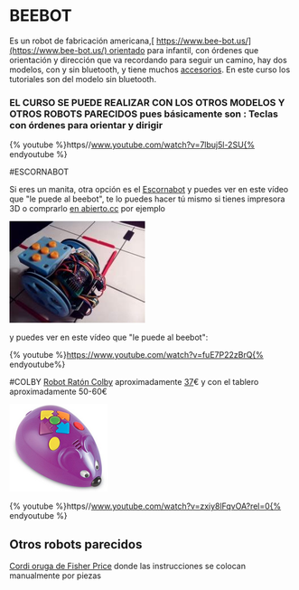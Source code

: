 # BEEBOT

Es un robot de fabricación americana,[ https://www.bee-bot.us/](https://www.bee-bot.us/) orientado para infantil, con órdenes que orientación y dirección que va recordando para seguir un camino, hay dos modelos, con y sin bluetooth, y tiene muchos [accesorios](http://www.ro-botica.com/buscar/bee-bot). En este curso los tutoriales son del modelo sin bluetooth.
### EL CURSO SE PUEDE REALIZAR CON LOS OTROS MODELOS Y OTROS ROBOTS PARECIDOS pues básicamente son : Teclas con órdenes para orientar y dirigir

{% youtube %}https//www.youtube.com/watch?v=7lbuj5l-2SU{% endyoutube %}

#ESCORNABOT

Si eres un manita, otra opción es el [Escornabot](http://escornabot.com) y puedes ver en este vídeo que "le puede al beebot", te lo puedes hacer tú mismo si tienes impresora 3D o comprarlo [en abierto.cc](https://abierto.cc/shop/) por ejemplo

![](/assets/ESCORNABOT.jpg)

y puedes ver en este vídeo que "le puede al beebot":

{% youtube %}https://www.youtube.com/watch?v=fuE7P22zBrQ{% endyoutube%}

#COLBY
[Robot Ratón Colby](https://blog.eurekakids.es/eurekakids/colby-el-raton-robot-programable/#.WhV1SEriaM8) aproximadamente [37](https://www.amazon.es/Aprendizaje-Recursos-tallo-Robot-rat%C3%B3n/dp/B01B14XK00/ref=pd_sim_21_1?_encoding=UTF8&psc=1&refRID=H43EE56A9JRDTT1DKR05)€ y con el tablero aproximadamente 50-60€

![![](/assets/2018-02-15 11_26_50-Amazon.es_ Aprendizaje Recursos tallo - Robot ratón.pn](/assets/COLBY.png)

{% youtube %}https//www.youtube.com/watch?v=zxiy8lFqvOA?rel=0{% endyoutube %}


## Otros robots parecidos

[Cordi oruga de Fisher Price](http://www.fisher-price.com/es_ES/brands/think-and-learn/playtime-ideas/index.html) donde las instrucciones se colocan manualmente por piezas


